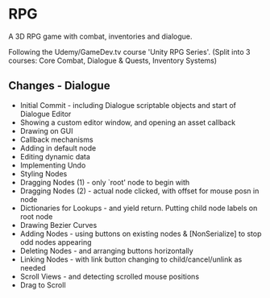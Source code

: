# RPG

A 3D RPG game with combat, inventories and dialogue.

Following the Udemy/GameDev.tv course 'Unity RPG Series'. (Split into 3 courses: Core Combat, Dialogue & Quests, Inventory Systems)
## Changes - Dialogue
* Initial Commit - including Dialogue scriptable objects and start of Dialogue Editor
* Showing a custom editor window, and opening an asset callback
* Drawing on GUI
* Callback mechanisms
* Adding in default node
* Editing dynamic data
* Implementing Undo
* Styling Nodes
* Dragging Nodes (1) - only `root' node to begin with
* Dragging Nodes (2) - actual node clicked, with offset for mouse posn in node
* Dictionaries for Lookups - and yield return. Putting child node labels on root node
* Drawing Bezier Curves
* Adding Nodes - using buttons on existing nodes & [NonSerialize] to stop odd nodes appearing
* Deleting Nodes - and arranging buttons horizontally
* Linking Nodes - with link button changing to child/cancel/unlink as needed
* Scroll Views - and detecting scrolled mouse positions
* Drag to Scroll
